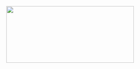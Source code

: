 <p><a href="https://t.co/vCssjnOZ9T#transformers_hack" target="_blank"><img style="vertical-align: middle;" src="https://i.imgur.com/jtABW5Q.png" alt="" width="338" height="150" /></a></p>